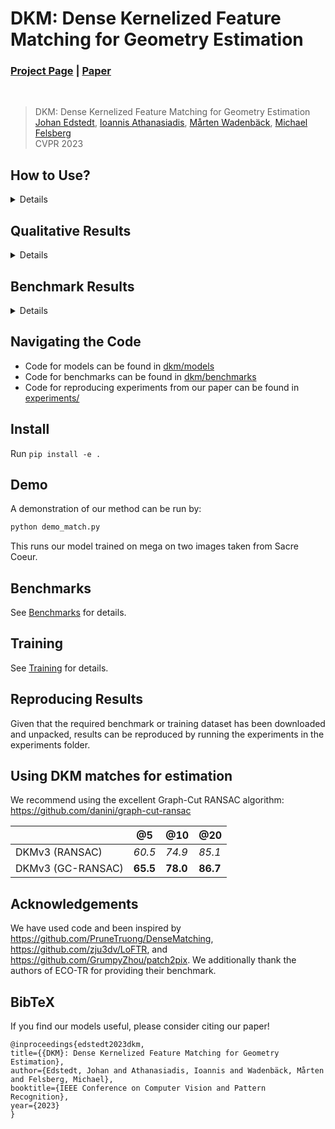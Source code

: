 # DKM: Dense Kernelized Feature Matching for Geometry Estimation
### [Project Page](https://parskatt.github.io/DKM) | [Paper](https://openaccess.thecvf.com/content/CVPR2023/html/Edstedt_DKM_Dense_Kernelized_Feature_Matching_for_Geometry_Estimation_CVPR_2023_paper.html)
<br/>

> DKM: Dense Kernelized Feature Matching for Geometry Estimation  
> [Johan Edstedt](https://scholar.google.com/citations?user=Ul-vMR0AAAAJ), [Ioannis Athanasiadis](https://scholar.google.com/citations?user=RCAtJgUAAAAJ), [Mårten Wadenbäck](https://scholar.google.com/citations?user=6WRQpCQAAAAJ), [Michael Felsberg](https://scholar.google.com/citations?&user=lkWfR08AAAAJ)  
> CVPR 2023

## How to Use?
<details>
Our model produces a dense (for all pixels) warp and certainty.

Warp: [B,H,W,4] for all images in batch of size B, for each pixel HxW, we ouput the input and matching coordinate in the normalized grids [-1,1]x[-1,1].

Certainty: [B,H,W] a number in each pixel indicating the matchability of the pixel.

See [demo](dkm/demo/) for two demos of DKM.

See [api.md](docs/api.md) for API.
</details>

## Qualitative Results
<details>

https://user-images.githubusercontent.com/22053118/223748279-0f0c21b4-376a-440a-81f5-7f9a5d87483f.mp4


https://user-images.githubusercontent.com/22053118/223748512-1bca4a17-cffa-491d-a448-96aac1353ce9.mp4



https://user-images.githubusercontent.com/22053118/223748518-4d475d9f-a933-4581-97ed-6e9413c4caca.mp4



https://user-images.githubusercontent.com/22053118/223748522-39c20631-aa16-4954-9c27-95763b38f2ce.mp4


</details>



## Benchmark Results

<details>

### Megadepth1500

|       | @5    | @10  | @20  |
|-------|-------|------|------|
| DKMv1 | 54.5  | 70.7 | 82.3 |
| DKMv2 | *56.8*  | *72.3* | *83.2* |
| DKMv3 (paper) | **60.5**  | **74.9** | **85.1** |
| DKMv3 (this repo) | **60.0**  | **74.6** | **84.9** |

### Megadepth 8 Scenes
|       | @5    | @10  | @20  |
|-------|-------|------|------|
| DKMv3 (paper) | **60.5**  | **74.5** | **84.2** |
| DKMv3 (this repo) | **60.4**  | **74.6** | **84.3** |


### ScanNet1500
|       | @5    | @10  | @20  |
|-------|-------|------|------|
| DKMv1 | 24.8  | 44.4 | 61.9 |
| DKMv2 | *28.2*  | *49.2* | *66.6* |
| DKMv3 (paper) | **29.4**  | **50.7** | **68.3** |
| DKMv3 (this repo) | **29.8**  | **50.8** | **68.3** |

</details>

## Navigating the Code
* Code for models can be found in [dkm/models](dkm/models/)
* Code for benchmarks can be found in [dkm/benchmarks](dkm/benchmarks/)
* Code for reproducing experiments from our paper can be found in [experiments/](experiments/)

## Install
Run ``pip install -e .``

## Demo

A demonstration of our method can be run by:
``` bash
python demo_match.py
```
This runs our model trained on mega on two images taken from Sacre Coeur.

## Benchmarks
See [Benchmarks](docs/benchmarks.md) for details.
## Training
See [Training](docs/training.md) for details.
## Reproducing Results
Given that the required benchmark or training dataset has been downloaded and unpacked, results can be reproduced by running the experiments in the experiments folder.

## Using DKM matches for estimation
We recommend using the excellent Graph-Cut RANSAC algorithm: https://github.com/danini/graph-cut-ransac

|       | @5    | @10  | @20  |
|-------|-------|------|------|
| DKMv3 (RANSAC) | *60.5*  | *74.9* | *85.1* |
| DKMv3 (GC-RANSAC) | **65.5**  | **78.0** | **86.7** |


## Acknowledgements
We have used code and been inspired by https://github.com/PruneTruong/DenseMatching, https://github.com/zju3dv/LoFTR, and https://github.com/GrumpyZhou/patch2pix. We additionally thank the authors of ECO-TR for providing their benchmark.

## BibTeX
If you find our models useful, please consider citing our paper!
```
@inproceedings{edstedt2023dkm,
title={{DKM}: Dense Kernelized Feature Matching for Geometry Estimation},
author={Edstedt, Johan and Athanasiadis, Ioannis and Wadenbäck, Mårten and Felsberg, Michael},
booktitle={IEEE Conference on Computer Vision and Pattern Recognition},
year={2023}
}
```
